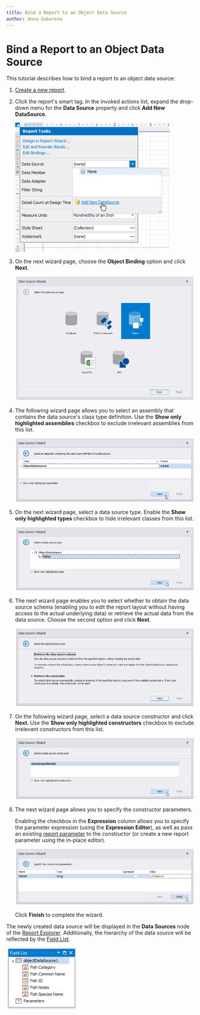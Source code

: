 ```yaml
---
title: Bind a Report to an Object Data Source
author: Anna Gubareva
---
```

# Bind a Report to an Object Data Source

This tutorial describes how to bind a report to an object data source:

1. [Create a new report](../add-new-reports.md).
2. Click the report's smart tag. In the invoked actions list, expand the drop-down menu for the **Data Source** property and click **Add New DataSource**.
	
	![](../../../../images/eurd-win-report-smart-tag-add-new-data-source.png)

3. On the next wizard page, choose the **Object Binding** option and click **Next**.
	
	![](../../../../images/eurd-win-data-source-wizard-select-object-binding.png)

4. The following wizard page allows you to select an assembly that contains the data source's class type definition. Use the **Show only highlighted assemblies** checkbox to exclude irrelevant assemblies from this list.
	
	![](../../../../images/eurd-win-data-source-wizard-object-select-assembly.png)

5. On the next wizard page, select a data source type. Enable the **Show only highlighted types** checkbox to hide irrelevant classes from this list.
	
	![](../../../../images/eurd-win-data-source-wizard-object-select-type.png)

6. The next wizard page enables you to select whether to obtain the data source schema (enabling you to edit the report layout without having access to the actual underlying data) or retrieve the actual data from the data source. Choose the second option and click **Next**.
	
	![](../../../../images/eurd-win-data-source-wizard-object-select-binding-mode.png)

7. On the following wizard page, select a data source constructor and click **Next**. Use the **Show only highlighted constructors** checkbox to exclude irrelevant constructors from this list.
	
	![](../../../../images/eurd-win-data-source-wizard-object-select-constructor.png)

8. The next wizard page allows you to specify the constructor parameters.
	
	Enabling the checkbox in the **Expression** column allows you to specify the parameter expression (using the **Expression Editor**), as well as pass an existing [report parameter](../shape-report-data/use-report-parameters.md) to the constructor (or create a new report parameter using the in-place editor).
	
	![](../../../../images/eurd-win-data-source-wizard-object-constructor-parameters.png)

    Click **Finish** to complete the wizard.

The newly created data source will be displayed in the **Data Sources** node of the [Report Explorer](../report-designer-tools/ui-panels/report-explorer.md). Additionally, the hierarchy of the data source will be reflected by the [Field List](../report-designer-tools/ui-panels/field-list.md).

![](../../../../images/eurd-win-data-source-wizard-object-result.png)

